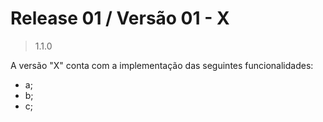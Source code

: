 # Release 01 / Versão 01 - X
> 1.1.0

A versão "X" conta com a implementação das seguintes funcionalidades:
- a;
- b;
- c;